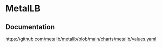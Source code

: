 # MetalLB

## Documentation

https://github.com/metallb/metallb/blob/main/charts/metallb/values.yaml
